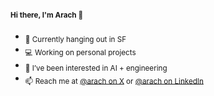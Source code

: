 #### <sub>Hi there, I'm Arach 👋</sub>

- <sub>📍 Currently hanging out in SF </sub>
- <sub>💻 Working on personal projects </sub>
- <sub>🤖 I’ve been interested in AI + engineering</sub>
- <sub>📫 Reach me at [@arach on X](https://x.com/arach) or [@arach on LinkedIn](https://linkedin.com/in/arach)</sub>
